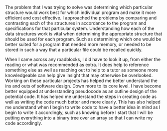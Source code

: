 The problem that I was trying to solve was determining which particular structure would work best for which individual program and make it more efficient and cost effective. I approached the problems by comparing and contrasting each of the structures in accordance to the program and specifications for that particular system.  Understanding how each of the data structures work is vital when determining the appropriate structure that should be used for each program. Such as determining which one would be better suited for a program that needed more memory, or needed to be stored in such a way that a particular file could be recalled quickly.  

When I came across any roadblocks, I did have to look it up, from either the reading or what was recommended as extra. It does help to reference something else as well as reaching out to help to a tutor as someone more knowledgeable can help give insight that may otherwise be overlooked.  Working on these particular projects has helped me better understand the ins and outs of software design. Down more to its core level. I have become better equipped at understanding pseudocode as an outline design of the potential code.  It has helped me understand the steps in creating code as well as writing the code much better and more clearly.  This has also helped me understand when I begin to write code to have a better idea in mind as I begin to write it accordingly, such as knowing before I start that I will be putting everything into a binary tree over an array so that I can write my code accordingly.  
